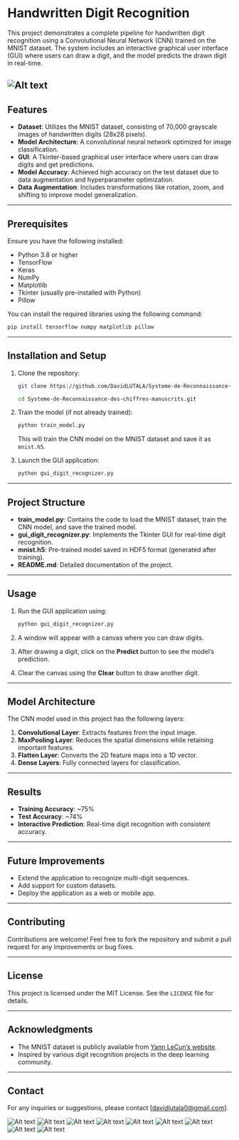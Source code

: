# Handwritten Digit Recognition

This project demonstrates a complete pipeline for handwritten digit recognition using a Convolutional Neural Network (CNN) trained on the MNIST dataset. The system includes an interactive graphical user interface (GUI) where users can draw a digit, and the model predicts the drawn digit in real-time.

![Alt text](Images/Image1.png)
---

## Features

- **Dataset**: Utilizes the MNIST dataset, consisting of 70,000 grayscale images of handwritten digits (28x28 pixels).
- **Model Architecture**: A convolutional neural network optimized for image classification.
- **GUI**: A Tkinter-based graphical user interface where users can draw digits and get predictions.
- **Model Accuracy**: Achieved high accuracy on the test dataset due to data augmentation and hyperparameter optimization.
- **Data Augmentation**: Includes transformations like rotation, zoom, and shifting to improve model generalization.

---

## Prerequisites

Ensure you have the following installed:

- Python 3.8 or higher
- TensorFlow
- Keras
- NumPy
- Matplotlib
- Tkinter (usually pre-installed with Python)
- Pillow

You can install the required libraries using the following command:

```bash
pip install tensorflow numpy matplotlib pillow
```

---

## Installation and Setup

1. Clone the repository:

    ```bash
    git clone https://github.com/DavidLUTALA/Systeme-de-Reconnaissance-des-chiffres-manuscrits.git
    ```
    ```bash
    cd Systeme-de-Reconnaissance-des-chiffres-manuscrits.git
    ```

2. Train the model (if not already trained):

    ```bash
    python train_model.py
    ```
    This will train the CNN model on the MNIST dataset and save it as `mnist.h5`.

3. Launch the GUI application:

    ```bash
    python gui_digit_recognizer.py
    ```

---

## Project Structure

- **train_model.py**: Contains the code to load the MNIST dataset, train the CNN model, and save the trained model.
- **gui_digit_recognizer.py**: Implements the Tkinter GUI for real-time digit recognition.
- **mnist.h5**: Pre-trained model saved in HDF5 format (generated after training).
- **README.md**: Detailed documentation of the project.

---

## Usage

1. Run the GUI application using:

    ```bash
    python gui_digit_recognizer.py
    ```

2. A window will appear with a canvas where you can draw digits.
3. After drawing a digit, click on the **Predict** button to see the model’s prediction.
4. Clear the canvas using the **Clear** button to draw another digit.

---

## Model Architecture

The CNN model used in this project has the following layers:

1. **Convolutional Layer**: Extracts features from the input image.
2. **MaxPooling Layer**: Reduces the spatial dimensions while retaining important features.
3. **Flatten Layer**: Converts the 2D feature maps into a 1D vector.
4. **Dense Layers**: Fully connected layers for classification.

---

## Results

- **Training Accuracy**: ~75%
- **Test Accuracy**: ~74%
- **Interactive Prediction**: Real-time digit recognition with consistent accuracy.

---

## Future Improvements

- Extend the application to recognize multi-digit sequences.
- Add support for custom datasets.
- Deploy the application as a web or mobile app.

---

## Contributing

Contributions are welcome! Feel free to fork the repository and submit a pull request for any improvements or bug fixes.

---

## License

This project is licensed under the MIT License. See the `LICENSE` file for details.

---

## Acknowledgments

- The MNIST dataset is publicly available from [Yann LeCun’s website](http://yann.lecun.com/exdb/mnist/).
- Inspired by various digit recognition projects in the deep learning community.

---

## Contact

For any inquiries or suggestions, please contact [davidlutala0@gmail.com].





![Alt text](Images/Image1.png)
![Alt text](Images/Image2.png)
![Alt text](Images/Image3.png)
![Alt text](Images/Image4.png)
![Alt text](Images/Image5.png)
![Alt text](Images/Image6.png)
![Alt text](Images/Image7.png)
![Alt text](Images/Image8.png)
![Alt text](Images/Image9.png)
